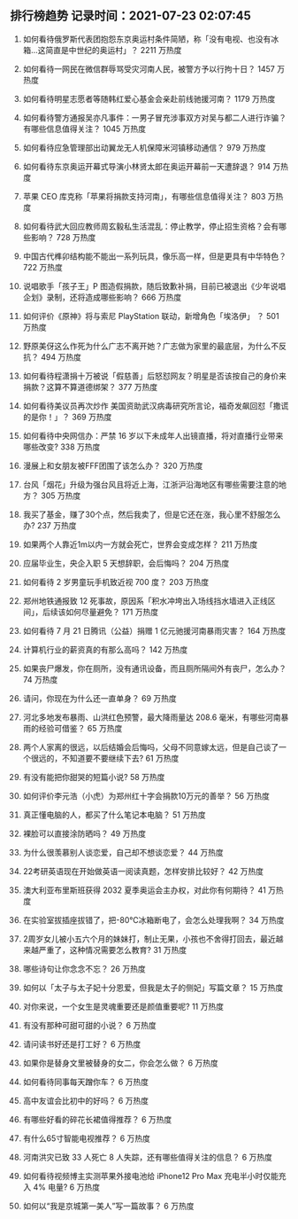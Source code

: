 
## 排行榜趋势 记录时间：2021-07-23 02:07:45
  
  1. 如何看待俄罗斯代表团抱怨东京奥运村条件简陋，称「没有电视、也没有冰箱…这简直是中世纪的奥运村」？ 2211 万热度
    
  2. 如何看待一网民在微信群辱骂受灾河南人民，被警方予以行拘十日？ 1457 万热度
    
  3. 如何看待明星志愿者等随韩红爱心基金会亲赴前线驰援河南？ 1179 万热度
    
  4. 如何看待警方通报吴亦凡事件：一男子冒充涉事双方对吴与都二人进行诈骗？有哪些信息值得关注？ 1045 万热度
    
  5. 如何看待应急管理部出动翼龙无人机保障米河镇移动通信？ 979 万热度
    
  6. 如何看待东京奥运开幕式导演小林贤太郎在奥运开幕前一天遭辞退？ 914 万热度
    
  7. 苹果 CEO 库克称「苹果将捐款支持河南」，有哪些信息值得关注？ 803 万热度
    
  8. 如何看待武大回应教师周玄毅私生活混乱：停止教学，停止招生资格？会有哪些影响？ 728 万热度
    
  9. 中国古代榫卯结构能不能出一系列玩具，像乐高一样，但是更具有中华特色？ 722 万热度
    
  10. 说唱歌手「孩子王」P 图造假捐款，随后致歉补捐，目前已被退出《少年说唱企划》录制，还将造成哪些影响？ 666 万热度
    
  11. 如何评价《原神》将与索尼 PlayStation 联动，新增角色「埃洛伊」 ？ 501 万热度
    
  12. 野原美伢这么作死为什么广志不离开她？广志做为家里的最底层，为什么不反抗？ 494 万热度
    
  13. 如何看待程潇捐十万被说「假慈善」后怒怼网友？明星是否该按自己的身价来捐款？这算不算道德绑架？ 377 万热度
    
  14. 如何看待美议员再次炒作 美国资助武汉病毒研究所言论，福奇发飙回怼「撒谎的是你！」？ 369 万热度
    
  15. 如何看待中央网信办：严禁 16 岁以下未成年人出镜直播，将对直播行业带来哪些改变? 338 万热度
    
  16. 漫展上和女朋友被FFF团围了该怎么办？ 320 万热度
    
  17. 台风「烟花」升级为强台风且将近上海，江浙沪沿海地区有哪些需要注意的地方？ 305 万热度
    
  18. 我买了基金，赚了30个点，然后我卖了，但是它还在涨，我心里不舒服怎么办? 237 万热度
    
  19. 如果两个人靠近1m以内一方就会死亡，世界会变成怎样？ 211 万热度
    
  20. 应届毕业生，央企入职 5 天想辞职，会后悔吗？ 204 万热度
    
  21. 如何看待 2 岁男童玩手机致近视 700 度？ 203 万热度
    
  22. 郑州地铁通报致 12 死事故，原因系「积水冲垮出入场线挡水墙进入正线区间」，后续该如何尽量避免？ 171 万热度
    
  23. 如何看待 7 月 21 日腾讯（公益）捐赠 1 亿元驰援河南暴雨灾害？ 164 万热度
    
  24. 计算机行业的薪资真的有那么高吗？ 142 万热度
    
  25. 如果丧尸爆发，你在厕所，没有通讯设备，而且厕所隔间外有丧尸，怎么办？ 74 万热度
    
  26. 请问，你现在为什么还一直单身？ 69 万热度
    
  27. 河北多地发布暴雨、山洪红色预警，最大降雨量达 208.6 毫米，有哪些河南暴雨的经验可借鉴？ 65 万热度
    
  28. 两个人家离的很远，以后结婚会后悔吗，父母不同意嫁太远，但是自己谈了一个很远的，不知道要不要继续下去? 61 万热度
    
  29. 有没有能把你甜哭的短篇小说? 58 万热度
    
  30. 如何评价李元浩（小虎）为郑州红十字会捐款10万元的善举？ 56 万热度
    
  31. 真正懂电脑的人，都买了什么笔记本电脑？ 51 万热度
    
  32. 裸脸可以直接涂防晒吗？ 49 万热度
    
  33. 为什么很羡慕别人谈恋爱，自己却不想谈恋爱？ 44 万热度
    
  34. 22考研英语现在开始做英语一阅读真题，怎样安排比较好？ 42 万热度
    
  35. 澳大利亚布里斯班获得 2032 夏季奥运会主办权，对此你有何期待？ 41 万热度
    
  36. 在实验室拔插座拔错了，把-80℃冰箱断电了，会怎么处理我啊？ 34 万热度
    
  37. 2周岁女儿被小五六个月的妹妹打，制止无果，小孩也不舍得打回去，最近越来越严重了，这种情况需要怎么教育? 31 万热度
    
  38. 哪些诗句让你念念不忘？ 26 万热度
    
  39. 如何以「太子与太子妃十分恩爱，但我是太子的侧妃」写篇文章？ 15 万热度
    
  40. 对你来说，一个女生是灵魂重要还是颜值重要呢? 11 万热度
    
  41. 有没有那种可甜可甜的小说？ 6 万热度
    
  42. 请问读书好还是打工好？ 6 万热度
    
  43. 如果你是替身文里被替身的女二，你会怎么做？ 6 万热度
    
  44. 如何看待同事每天蹭你车？ 6 万热度
    
  45. 高中友谊会比初中的好吗？ 6 万热度
    
  46. 有哪些好看的碎花长裙值得推荐？ 6 万热度
    
  47. 有什么65寸智能电视推荐？ 6 万热度
    
  48. 河南洪灾已致 33 人死亡 8 人失踪，还有哪些值得关注的信息？ 6 万热度
    
  49. 如何看待视频博主实测苹果外接电池给 iPhone12 Pro Max 充电半小时仅能充入 4% 电量? 6 万热度
    
  50. 如何以“我是京城第一美人”写一篇故事？ 6 万热度
    